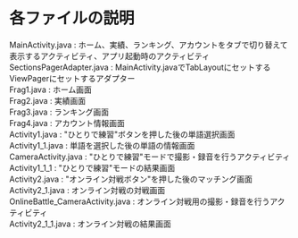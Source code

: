 # 各ファイルの説明
MainActivity.java : ホーム、実績、ランキング、アカウントをタブで切り替えて表示するアクティビティ、アプリ起動時のアクティビティ  
SectionsPagerAdapter.java : MainActivity.javaでTabLayoutにセットするViewPagerにセットするアダプター  
Frag1.java : ホーム画面  
Frag2.java : 実績画面  
Frag3.java : ランキング画面  
Frag4.java : アカウント情報画面  
Activity1.java : "ひとりで練習"ボタンを押した後の単語選択画面  
Activity1_1.java : 単語を選択した後の単語の情報画面  
CameraActivity.java : "ひとりで練習"モードで撮影・録音を行うアクティビティ  
Activity1_1_1 : "ひとりで練習"モードの結果画面  
Activity2.java : "オンライン対戦ボタン"を押した後のマッチング画面  
Activity2_1.java : オンライン対戦の対戦画面  
OnlineBattle_CameraActivity.java : オンライン対戦用の撮影・録音を行うアクティビティ  
Activity2_1_1.java : オンライン対戦の結果画面  
